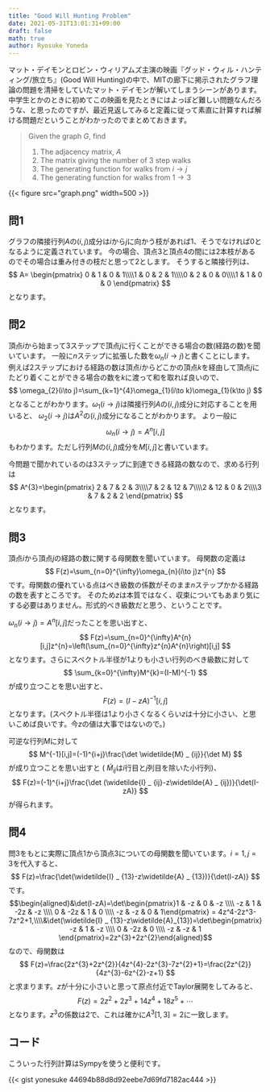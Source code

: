 ```yaml
---
title: "Good Will Hunting Problem"
date: 2021-05-31T13:01:31+09:00
draft: false
math: true
author: Ryosuke Yoneda
---
```


マット・デイモンとロビン・ウィリアムズ主演の映画『グッド・ウィル・ハンティング/旅立ち』(Good Will Hunting)の中で、MITの廊下に掲示されたグラフ理論の問題を清掃をしていたマット・デイモンが解いてしまうシーンがあります。
中学生とかのときに初めてこの映画を見たときにはよっぽど難しい問題なんだろうな、と思ったのですが、最近見返してみると定義に従って素直に計算すれば解ける問題だということがわかったのでまとめておきます。

> Given the graph $G$, find
> 1. The adjacency matrix, $A$
> 2. The matrix giving the number of 3 step walks
> 3. The generating function for walks from $i\to j$
> 4. The generating function for walks from $1\to3$

{{< figure src="graph.png" width=500 >}}

## 問1
グラフの隣接行列$A$の$(i,j)$成分は$i$から$j$に向かう枝があれば$1$、そうでなければ$0$となるように定義されています。
今の場合、頂点$3$と頂点$4$の間には2本枝があるのでその場合は重み付きの枝だと思って$2$とします。
そうすると隣接行列は、
$$
A=
\begin{pmatrix}
0 & 1 & 0 & 1\\\\1 & 0 & 2 & 1\\\\0 & 2 & 0 & 0\\\\1 & 1 & 0 & 0
\end{pmatrix}
$$
となります。

## 問2
頂点$i$から始まって3ステップで頂点$j$に行くことができる場合の数(経路の数)を聞いています。
一般に$n$ステップに拡張した数を$\omega_{n}(i\to j)$と書くことにします。
例えば2ステップにおける経路の数は頂点$i$からどこかの頂点$k$を経由して頂点$j$にたどり着くことができる場合の数を$k$に渡って和を取れば良いので、
$$
\omega_{2}(i\to j)=\sum_{k=1}^{4}\omega_{1}(i\to k)\omega_{1}(k\to j)
$$
となることがわかります。$\omega_{1}(i\to j)$は隣接行列$A$の$(i,j)$成分に対応することを用いると、
$\omega_{2}(i\to j)$は$A^{2}$の$(i,j)$成分になることがわかります。
より一般に
$$
\omega_{n}(i\to j)=A^{n}[i,j]
$$
もわかります。ただし行列$M$の$(i,j)$成分を$M[i,j]$と書いています。

今問題で聞かれているのは3ステップに到達できる経路の数なので、求める行列は
$$
A^{3}=\begin{pmatrix}
2 & 7 & 2 & 3\\\\7 & 2 & 12 & 7\\\\2 & 12 & 0 & 2\\\\3 & 7 & 2 & 2
\end{pmatrix}
$$
となります。

## 問3
頂点$i$から頂点$j$の経路の数に関する母関数を聞いています。
母関数の定義は
$$
F(z)=\sum_{n=0}^{\infty}\omega_{n}(i\to j)z^{n}
$$
です。母関数の優れている点はべき級数の係数がそのまま$n$ステップかかる経路の数を表すところです。
そのため$z$は本質ではなく、収束についてもあまり気にする必要はありません。形式的べき級数だと思う、ということです。

$\omega_{n}(i\to j)=A^{n}[i,j]$だったことを思い出すと、
$$
F(z)=\sum_{n=0}^{\infty}A^{n}[i,j]z^{n}=\left(\sum_{n=0}^{\infty}z^{n}A^{n}\right)[i,j]
$$
となります。さらにスペクトル半径が1よりも小さい行列のべき級数に対して
$$
\sum_{k=0}^{\infty}M^{k}=(I-M)^{-1}
$$
が成り立つことを思い出すと、
$$
F(z)=(I-zA)^{-1}[i,j]
$$
となります。(スペクトル半径は1より小さくなるくらい$z$は十分に小さい、と思いこめば良いです。今$z$の値は大事ではないので。)

可逆な行列$M$に対して
$$
M^{-1}[i,j]=(-1)^{i+j}\frac{\det \widetilde{M} _ {ij}}{\det M}
$$
が成り立つことを思い出すと
( $\widetilde{M} _ {ij}$は$i$行目と$j$列目を除いた小行列)、
$$
F(z)=(-1)^{i+j}\frac{\det (\widetilde{I} _ {ij}-z\widetilde{A} _ {ij})}{\det(I-zA)}
$$
が得られます。

## 問4
問3をもとに実際に頂点1から頂点3についての母関数を聞いています。$i=1, j=3$を代入すると、
$$
F(z)=\frac{\det(\widetilde{I} _ {13}-z\widetilde{A} _ {13})}{\det(I-zA)}
$$
です。
$$\begin{aligned}&\det(I-zA)=\det\begin{pmatrix}1 & -z & 0 & -z \\\\ -z & 1 & -2z & -z \\\\ 0 & -2z & 1 & 0 \\\\ -z & -z & 0 & 1\end{pmatrix} = 4z^4-2z^3-7z^2+1,\\\\&\det(\widetilde{I} _ {13}-z\widetilde{A}_{13})=\det\begin{pmatrix} -z & 1 & -z \\\\ 0 & -2z & 0 \\\\ -z & -z & 1 \end{pmatrix}=2z^{3}+2z^{2}\end{aligned}$$
なので、母関数は
$$
F(z)=\frac{2z^{3}+2z^{2}}{4z^{4}-2z^{3}-7z^{2}+1}=\frac{2z^{2}}{4z^{3}-6z^{2}-z+1}
$$
と求まります。$z$が十分に小さいと思って原点付近でTaylor展開をしてみると、
$$
F(z)=2z^{2}+2z^{3}+14z^{4}+18z^{5}+\cdots
$$
となります。$z^{3}$の係数は2で、これは確かに$A^{3}[1,3]=2$に一致します。

## コード
こういった行列計算はSympyを使うと便利です。

{{< gist yonesuke 44694b88d8d92eebe7d69fd7182ac444 >}}